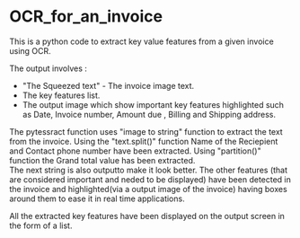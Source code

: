 # OCR_for_an_invoice

This is a python code to extract key value features from a given invoice using OCR.

The output involves :

- "The Squeezed text" - The invoice image text.
- The key features list.
- The output image which show important key features highlighted such as 
	Date, Invoice number, Amount due , Billing and Shipping address.


The pytessract function uses "image to string" function to extract the text from the invoice.
Using the "text.split()" function Name of the Reciepient and Contact phone number have
 been extracted. Using "partition()" function the Grand total value has been extracted.  
The next string is also outputto make it look better. The other features (that are considered
 important and neded to be displayed) have been detected in the invoice and highlighted(via 
a output image of the invoice) having boxes around them to ease it in real time applications.


All the extracted key features have been displayed on the output screen in the form of a list.
